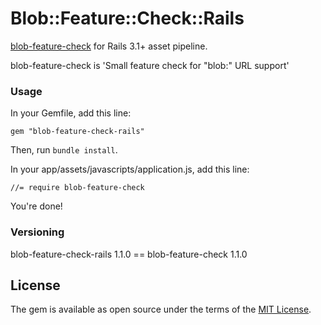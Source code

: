 # Blob::Feature::Check::Rails

[blob-feature-check](https://github.com/ssorallen/blob-feature-check) for Rails 3.1+ asset pipeline.

blob-feature-check is 'Small feature check for "blob:" URL support'

### Usage

In your Gemfile, add this line:

    gem "blob-feature-check-rails"

Then, run `bundle install`.

In your app/assets/javascripts/application.js, add this line:

    //= require blob-feature-check

You're done!

### Versioning

blob-feature-check-rails 1.1.0 == blob-feature-check 1.1.0

## License

The gem is available as open source under the terms of the [MIT License](http://opensource.org/licenses/MIT).
